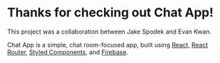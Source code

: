 # Thanks for checking out Chat App!

This project was a collaboration between Jake Spodek and Evan Kwan. 

Chat App is a simple, chat room-focused app, built using [React](https://reactjs.org/), [React Router](https://reactrouter.com/), [Styled Components](https://styled-components.com/), and [Firebase](https://firebase.google.com/).
